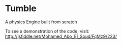 Tumble
======

A physics Engine built from scratch

To see a demonstration of the code, visit: http://jsfiddle.net/Mohamed_Abo_El_Soud/FqMz9/223/

